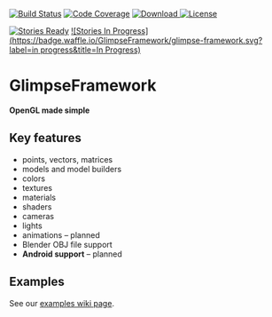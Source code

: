 [![Build Status](https://travis-ci.org/GlimpseFramework/glimpse-framework.svg?branch=master)](https://travis-ci.org/GlimpseFramework/glimpse-framework)
[![Code Coverage](https://codecov.io/github/GlimpseFramework/glimpse-framework/coverage.svg?branch=master)](https://codecov.io/github/GlimpseFramework/glimpse-framework?branch=master)
[![Download](https://api.bintray.com/packages/glimpse-framework/org.glimpseframework/glimpse-framework/images/download.svg) ](https://bintray.com/glimpse-framework/org.glimpseframework/glimpse-framework/_latestVersion)
[![License](https://img.shields.io/badge/license-Apache%20License%202.0-blue.svg?style=flat)](http://www.apache.org/licenses/LICENSE-2.0)

[![Stories Ready](https://badge.waffle.io/GlimpseFramework/glimpse-framework.svg?label=open&title=Open)](http://waffle.io/GlimpseFramework/glimpse-framework)
[![Stories In Progress](https://badge.waffle.io/GlimpseFramework/glimpse-framework.svg?label=in progress&title=In Progress)](http://waffle.io/GlimpseFramework/glimpse-framework)

# GlimpseFramework

**OpenGL made simple**

## Key features

* points, vectors, matrices
* models and model builders
* colors
* textures
* materials
* shaders
* cameras
* lights
* animations – planned
* Blender OBJ file support
* **Android support** – planned

## Examples

See our [examples wiki page](https://github.com/GlimpseFramework/glimpse-framework/wiki/Examples).
